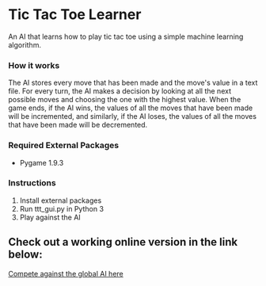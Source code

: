 # Tic Tac Toe Learner
An AI that learns how to play tic tac toe using a simple machine learning algorithm.

### How it works
The AI stores every move that has been made and the move's value in a text file. For every turn, the AI
makes a decision by looking at all the next possible moves and choosing the one with the highest value. 
When the game ends, if the AI wins, the values of all the moves that have been made will be incremented, and
similarly, if the AI loses, the values of all the moves that have been made will be decremented.

### Required External Packages
- Pygame 1.9.3

### Instructions
1. Install external packages
2. Run ttt_gui.py in Python 3
3. Play against the AI

## Check out a working online version in the link below:
[Compete against the global AI here](http://edmondumolu.me:5850/)
